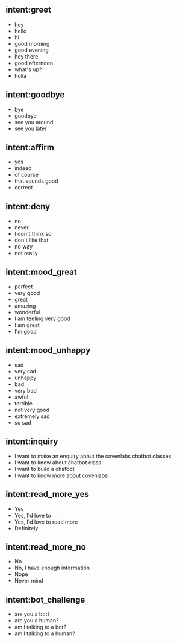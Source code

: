 ## intent:greet
- hey
- hello
- hi
- good morning
- good evening
- hey there
- good afternoon
- what's up?
- holla

## intent:goodbye
- bye
- goodbye
- see you around
- see you later

## intent:affirm
- yes
- indeed
- of course
- that sounds good
- correct

## intent:deny
- no
- never
- I don't think so
- don't like that
- no way
- not really

## intent:mood_great
- perfect
- very good
- great
- amazing
- wonderful
- I am feeling very good
- I am great
- I'm good

## intent:mood_unhappy
- sad
- very sad
- unhappy
- bad
- very bad
- awful
- terrible
- not very good
- extremely sad
- so sad

## intent:inquiry
- I want to make an enquiry about the covenlabs chatbot classes
- I want to know about chatbot class
- I want to build a chatbot
- I want to know more about covenlabs

## intent:read_more_yes
-  Yes
- Yes, I'd love to
- Yes, I'd love to read more
- Definitely

## intent:read_more_no
- No
- No, I have enough information
- Nope
- Never mind

## intent:bot_challenge
- are you a bot?
- are you a human?
- am I talking to a bot?
- am I talking to a human?
